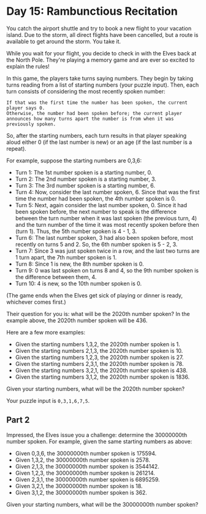 # Day 15: Rambunctious Recitation

You catch the airport shuttle and try to book a new flight to your vacation island. Due to the storm, all direct flights have been cancelled, but a route is available to get around the storm. You take it.

While you wait for your flight, you decide to check in with the Elves back at the North Pole. They're playing a memory game and are ever so excited to explain the rules!

In this game, the players take turns saying numbers. They begin by taking turns reading from a list of starting numbers (your puzzle input). Then, each turn consists of considering the most recently spoken number:

    If that was the first time the number has been spoken, the current player says 0.
    Otherwise, the number had been spoken before; the current player announces how many turns apart the number is from when it was previously spoken.

So, after the starting numbers, each turn results in that player speaking aloud either 0 (if the last number is new) or an age (if the last number is a repeat).

For example, suppose the starting numbers are 0,3,6:

-   Turn 1: The 1st number spoken is a starting number, 0.
-   Turn 2: The 2nd number spoken is a starting number, 3.
-   Turn 3: The 3rd number spoken is a starting number, 6.
-   Turn 4: Now, consider the last number spoken, 6. Since that was the first time the number had been spoken, the 4th number spoken is 0.
-   Turn 5: Next, again consider the last number spoken, 0. Since it had been spoken before, the next number to speak is the difference between the turn number when it was last spoken (the previous turn, 4) and the turn number of the time it was most recently spoken before then (turn 1). Thus, the 5th number spoken is 4 - 1, 3.
-   Turn 6: The last number spoken, 3 had also been spoken before, most recently on turns 5 and 2. So, the 6th number spoken is 5 - 2, 3.
-   Turn 7: Since 3 was just spoken twice in a row, and the last two turns are 1 turn apart, the 7th number spoken is 1.
-   Turn 8: Since 1 is new, the 8th number spoken is 0.
-   Turn 9: 0 was last spoken on turns 8 and 4, so the 9th number spoken is the difference between them, 4.
-   Turn 10: 4 is new, so the 10th number spoken is 0.

(The game ends when the Elves get sick of playing or dinner is ready, whichever comes first.)

Their question for you is: what will be the 2020th number spoken? In the example above, the 2020th number spoken will be 436.

Here are a few more examples:

-   Given the starting numbers 1,3,2, the 2020th number spoken is 1.
-   Given the starting numbers 2,1,3, the 2020th number spoken is 10.
-   Given the starting numbers 1,2,3, the 2020th number spoken is 27.
-   Given the starting numbers 2,3,1, the 2020th number spoken is 78.
-   Given the starting numbers 3,2,1, the 2020th number spoken is 438.
-   Given the starting numbers 3,1,2, the 2020th number spoken is 1836.

Given your starting numbers, what will be the 2020th number spoken?

Your puzzle input is `0,3,1,6,7,5`.

## Part 2

Impressed, the Elves issue you a challenge: determine the 30000000th number spoken. For example, given the same starting numbers as above:

-   Given 0,3,6, the 30000000th number spoken is 175594.
-   Given 1,3,2, the 30000000th number spoken is 2578.
-   Given 2,1,3, the 30000000th number spoken is 3544142.
-   Given 1,2,3, the 30000000th number spoken is 261214.
-   Given 2,3,1, the 30000000th number spoken is 6895259.
-   Given 3,2,1, the 30000000th number spoken is 18.
-   Given 3,1,2, the 30000000th number spoken is 362.

Given your starting numbers, what will be the 30000000th number spoken?
